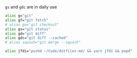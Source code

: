 `gs` and `gdc` are in daily use

```sh $HOME/.custom/aliases.sh action=symlink title=git-shell-aliases
alias g="git"
alias gf="git fetch"
# alias go="git checkout"
alias gs="git status"
alias gd="git diff"
alias gdc="git diff --cached"
# alias squash="git merge --squash"

alias jfdi="pushd ~/Code/dotfiles-md/ && yarn jfdi && popd"
```
